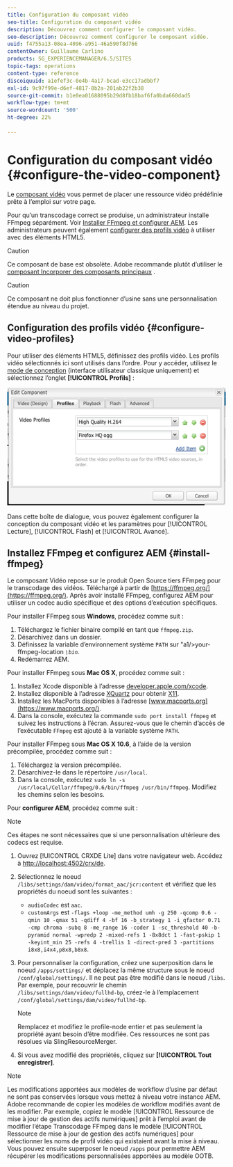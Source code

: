 ```yaml
---
title: Configuration du composant vidéo
seo-title: Configuration du composant vidéo
description: Découvrez comment configurer le composant vidéo.
seo-description: Découvrez comment configurer le composant vidéo.
uuid: f4755a13-08ea-4096-a951-46a590f8d766
contentOwner: Guillaume Carlino
products: SG_EXPERIENCEMANAGER/6.5/SITES
topic-tags: operations
content-type: reference
discoiquuid: a1efef3c-0e4b-4a17-bcad-e3cc17adbbf7
exl-id: 9c97f99e-d6ef-4817-8b2a-201ab22f2b38
source-git-commit: b1e0ea01688095b29d8fb18baf6fa0bda660dad5
workflow-type: tm+mt
source-wordcount: '500'
ht-degree: 22%

---
```


# Configuration du composant vidéo {#configure-the-video-component}

Le [composant vidéo](/help/sites-authoring/default-components-foundation.md#video) vous permet de placer une ressource vidéo prédéfinie prête à l’emploi sur votre page.

Pour qu’un transcodage correct se produise, un administrateur installe FFmpeg séparément. Voir [Installer FFmpeg et configurer AEM](#install-ffmpeg). Les administrateurs peuvent également [configurer des profils vidéo](#configure-video-profiles) à utiliser avec des éléments HTML5.

>[!CAUTION]
>
>Ce composant de base est obsolète. Adobe recommande plutôt d’utiliser le [composant Incorporer des composants principaux](https://experienceleague.adobe.com/docs/experience-manager-core-components/using/components/embed.html) .

>[!CAUTION]
>
>Ce composant ne doit plus fonctionner d’usine sans une personnalisation étendue au niveau du projet.

## Configuration des profils vidéo {#configure-video-profiles}

Pour utiliser des éléments HTML5, définissez des profils vidéo. Les profils vidéo sélectionnés ici sont utilisés dans l’ordre. Pour y accéder, utilisez le [mode de conception](/help/sites-authoring/default-components-designmode.md) (interface utilisateur classique uniquement) et sélectionnez l’onglet **[!UICONTROL Profils]** :

![chlimage_1-317](assets/chlimage_1-317.png)

Dans cette boîte de dialogue, vous pouvez également configurer la conception du composant vidéo et les paramètres pour [!UICONTROL Lecture], [!UICONTROL Flash] et [!UICONTROL Avancé].

## Installez FFmpeg et configurez AEM {#install-ffmpeg}

Le composant Vidéo repose sur le produit Open Source tiers FFmpeg pour le transcodage des vidéos. Téléchargé à partir de [https://ffmpeg.org/](https://ffmpeg.org/). Après avoir installé FFmpeg, configurez AEM pour utiliser un codec audio spécifique et des options d’exécution spécifiques.

Pour installer FFmpeg sous **Windows**, procédez comme suit :

1. Téléchargez le fichier binaire compilé en tant que `ffmpeg.zip`.
1. Désarchivez dans un dossier.
1. Définissez la variable d’environnement système `PATH` sur &quot;a1/>your-ffmpeg-location *`\bin`.*
1. Redémarrez AEM.

Pour installer FFmpeg sous **Mac OS X**, procédez comme suit :

1. Installez Xcode disponible à l’adresse [developer.apple.com/xcode](https://developer.apple.com/xcode/).
1. Installez disponible à l’adresse [XQuartz](https://www.xquartz.org) pour obtenir [X11](https://support.apple.com/fr-fr/HT201341).
1. Installez les MacPorts disponibles à l’adresse [www.macports.org](https://www.macports.org/).
1. Dans la console, exécutez la commande `sudo port install ffmpeg` et suivez les instructions à l’écran. Assurez-vous que le chemin d’accès de l’exécutable `FFmpeg` est ajouté à la variable système `PATH`.

Pour installer FFmpeg sous **Mac OS X 10.6**, à l’aide de la version précompilée, procédez comme suit :

1. Téléchargez la version précompilée.
1. Désarchivez-le dans le répertoire `/usr/local`.
1. Dans la console, exécutez `sudo ln -s /usr/local/Cellar/ffmpeg/0.6/bin/ffmpeg /usr/bin/ffmpeg`. Modifiez les chemins selon les besoins.

Pour **configurer AEM**, procédez comme suit :

>[!NOTE]
>
>Ces étapes ne sont nécessaires que si une personnalisation ultérieure des codecs est requise.

1. Ouvrez [!UICONTROL CRXDE Lite] dans votre navigateur web. Accédez à [http://localhost:4502/crx/de](http://localhost:4502/crx/de).
2. Sélectionnez le noeud `/libs/settings/dam/video/format_aac/jcr:content` et vérifiez que les propriétés du noeud sont les suivantes :

   * `audioCodec` est `aac`.
   * `customArgs` est `-flags +loop -me_method umh -g 250 -qcomp 0.6 -qmin 10 -qmax 51 -qdiff 4 -bf 16 -b_strategy 1 -i_qfactor 0.71 -cmp chroma -subq 8 -me_range 16 -coder 1 -sc_threshold 40 -b-pyramid normal -wpredp 2 -mixed-refs 1 -8x8dct 1 -fast-pskip 1 -keyint_min 25 -refs 4 -trellis 1 -direct-pred 3 -partitions i8x8,i4x4,p8x8,b8x8`.

3. Pour personnaliser la configuration, créez une superposition dans le noeud `/apps/settings/` et déplacez la même structure sous le noeud `/conf/global/settings/`. Il ne peut pas être modifié dans le noeud `/libs`. Par exemple, pour recouvrir le chemin `/libs/settings/dam/video/fullhd-bp`, créez-le à l’emplacement `/conf/global/settings/dam/video/fullhd-bp`.

   >[!NOTE]
   >
   >Remplacez et modifiez le profile-node entier et pas seulement la propriété ayant besoin d’être modifiée. Ces ressources ne sont pas résolues via SlingResourceMerger.

4. Si vous avez modifié des propriétés, cliquez sur **[!UICONTROL Tout enregistrer]**.

>[!NOTE]
>
>Les modifications apportées aux modèles de workflow d’usine par défaut ne sont pas conservées lorsque vous mettez à niveau votre instance AEM. Adobe recommande de copier les modèles de workflow modifiés avant de les modifier. Par exemple, copiez le modèle [!UICONTROL Ressource de mise à jour de gestion des actifs numériques] prêt à l’emploi avant de modifier l’étape Transcodage FFmpeg dans le modèle [!UICONTROL Ressource de mise à jour de gestion des actifs numériques] pour sélectionner les noms de profil vidéo qui existaient avant la mise à niveau. Vous pouvez ensuite superposer le noeud `/apps` pour permettre AEM récupérer les modifications personnalisées apportées au modèle OOTB.
